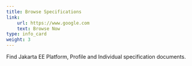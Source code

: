 ```yaml
---
title: Browse Specifications
link: 
    url: https://www.google.com
    text: Browse Now
type: info_card
weight: 3
---
```


Find Jakarta EE Platform, Profile and Individual specification documents.
